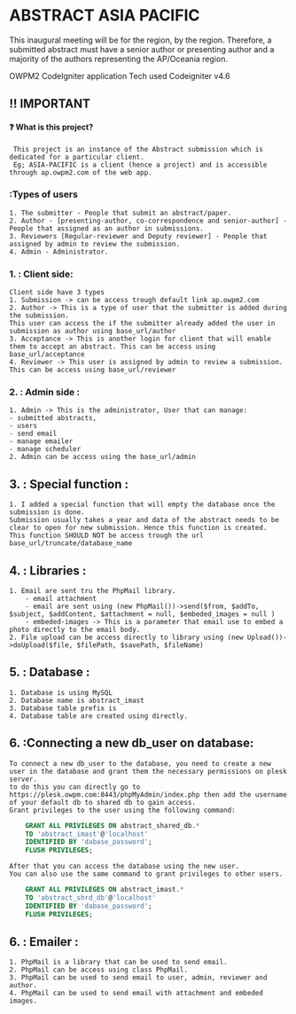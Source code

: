 # ABSTRACT ASIA PACIFIC

This inaugural meeting will be for the region, by the region. 
Therefore, a submitted abstract must have a senior author or presenting author 
and a majority of the authors representing the AP/Oceania region.

OWPM2 CodeIgniter application
Tech used
Codeigniter v4.6

## :bangbang: IMPORTANT


#### :question: What is this project?
     This project is an instance of the Abstract submission which is dedicated for a particular client.
     Eg; ASIA-PACIFIC is a client (hence a project) and is accessible through ap.owpm2.com of the web app.

### :Types of users
    1. The submitter - People that submit an abstract/paper.
    2. Author - [presenting-author, co-correspondence and senior-author] -  People that assigned as an author in submissions. 
    3. Reviewers [Regular-reviewer and Deputy reviewer] - People that assigned by admin to review the submission.
    4. Admin - Administrator.

###  1. : Client side:
    Client side have 3 types
    1. Submission -> can be access trough default link ap.owpm2.com
    2. Author -> This is a type of user that the submitter is added during the submission. 
    This user can access the if the submitter already added the user in submission as author using base_url/author 
    3. Acceptance -> This is another login for client that will enable them to accept an abstract. This can be access using base_url/acceptance
    4. Reviewer -> This user is assigned by admin to review a submission. This can be access using base_url/reviewer

### 2. : Admin side :
    1. Admin -> This is the administrator, User that can manage:
    - submitted abstracts,
    - users
    - send email
    - manage emailer
    - manage scheduler
    2. Admin can be access using the base_url/admin


## 3. : Special function :
    1. I added a special function that will empty the database once the submission is done.
    Submission usually takes a year and data of the abstract needs to be clear to open for new submission. Hence this function is created.
    This function SHOULD NOT be access trough the url base_url/truncate/database_name

## 4. : Libraries :
    1. Email are sent tru the PhpMail library. 
        - email attachment
        - email are sent using (new PhpMail())->send($from, $addTo, $subject, $addContent, $attachment = null, $embeded_images = null )
        - embeded-images -> This is a parameter that email use to embed a photo directly to the email body.
    2. File upload can be access directly to library using (new Upload())->doUpload($file, $filePath, $savePath, $fileName)

## 5. : Database :
    1. Database is using MySQL
    2. Database name is abstract_imast
    3. Database table prefix is 
    4. Database table are created using directly.
   
## 6. :Connecting a new db_user on database:
    To connect a new db_user to the database, you need to create a new user in the database and grant them the necessary permissions on plesk server.
    to do this you can directly go to https://plesk.owpm.com:8443/phpMyAdmin/index.php then add the username of your default db to shared db to gain access.
    Grant privileges to the user using the following command:
```sql
    GRANT ALL PRIVILEGES ON abstract_shared_db.*
    TO 'abstract_imast'@'localhost'
    IDENTIFIED BY 'dabase_password';
    FLUSH PRIVILEGES;
```
    After that you can access the database using the new user.
    You can also use the same command to grant privileges to other users.

```sql
    GRANT ALL PRIVILEGES ON abstract_imast.*
    TO 'abstract_shrd_db'@'localhost'
    IDENTIFIED BY 'dabase_password';
    FLUSH PRIVILEGES;
```

## 6. : Emailer :
    1. PhpMail is a library that can be used to send email.
    2. PhpMail can be access using class PhpMail.
    3. PhpMail can be used to send email to user, admin, reviewer and author.
    4. PhpMail can be used to send email with attachment and embeded images.

## 
    
